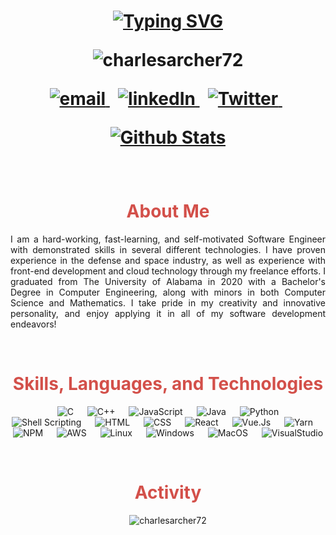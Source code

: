 <h1 align="center">
  
[![Typing SVG](https://readme-typing-svg.herokuapp.com?font=Ubuntu+Mono&size=30&color=A63636&center=true&vCenter=true&lines=Hello+World!;Welcome+To+My+GitHub!; )](https://git.io/typing-svg)
    <div align="center">
        <img src="https://komarev.com/ghpvc/?username=charlesarcher72&label=Profile%20views&color=A63636&style=plastic" alt="charlesarcher72" /> 
    </div>
<p align="center">
  <a href="mailto:charlesarcher72@gmail.com">
     <img  src="https://img.shields.io/badge/email-red?style=for-the-badge&logo=gmail&logoColor=white" alt="email">
  </a>&nbsp;
  <a href="https://www.linkedin.com/in/charlesrarcher/">
     <img  src="https://img.shields.io/badge/linkedin-0A66C2?style=for-the-badge&logo=linkedin&logoColor=white" alt="linkedIn">
  </a>&nbsp;
  <a href="https://www.charlesarcher.me/">
     <img  src="https://img.shields.io/badge/website-C3897E?style=for-the-badge&logo=about.me&logoColor=white" alt="Twitter">
  </a>&nbsp;
<p/>
<p align="center">
<a href="https://github.com/charlesarcher72">
    <img align="center" src="https://github-readme-stats.vercel.app/api?username=charlesarcher72&hide=stars&include_all_commits=true&count_private=true&show_icons=true&line_height=20&title_color=FCFAEF&icon_color=E2E0A5&text_color=FCFAEF&bg_color=A63636" alt="Github Stats">
</a>
</h1>
&emsp; 
<h1 align="center" style="color:#D3504A;">About Me</h1>
<p align="justify">
    I am a hard-working, fast-learning, and self-motivated Software Engineer with demonstrated skills in several different technologies. I have proven experience in the defense and space industry, as well as experience with front-end development and cloud technology through my freelance efforts. I graduated from The University of Alabama in 2020 with a Bachelor's Degree in Computer Engineering, along with minors in both Computer Science and Mathematics. I take pride in my creativity and innovative personality, and enjoy applying it in all of my software development endeavors!
</p>



&emsp; 
<h1 align="center" style="color:#D3504A;">Skills, Languages, and Technologies</h1>
<p align="center"> 
    &emsp; 
    <img alt="C" src="https://img.shields.io/badge/C%20-D3504A.svg?style=plastic&logo=c&logoColor=white">
    &emsp;
    <img alt="C++" src="https://img.shields.io/badge/C++%20-D3504A.svg?style=plastic&logo=c%2B%2B&logoColor=white">
    &emsp;
     <img alt="JavaScript" src="https://img.shields.io/badge/JavaScript%20-D3504A.svg?style=plastic&logo=javascript&logoColor=white">
    &emsp;
    <img alt="Java" src="https://img.shields.io/badge/Java-D3504A.svg?style=plastic&logo=java&logoColor=white">
    &emsp;
    <img alt="Python" src="https://img.shields.io/badge/Python%20-D3504A.svg?style=plastic&logo=python&logoColor=white">
    &emsp;
    <img alt="Shell Scripting" src="https://img.shields.io/badge/Shell%20Scripting%20-D3504A.svg?style=plastic&logo=gnu-bash&logoColor=white">
    &emsp; 
    <img alt="HTML" src="https://img.shields.io/badge/HTML5%20-D3504A.svg?style=plastic&logo=html5&logoColor=white"> 
    &emsp;
    <img alt="CSS" src="https://img.shields.io/badge/CSS%20-D3504A.svg?style=plastic&logo=css3&logoColor=white">
    &emsp;
    <img alt="React" src="https://img.shields.io/badge/React%20-D3504A.svg?style=plastic&logo=react&logoColor=white">
    &emsp;
    <img alt="Vue.Js" src="https://img.shields.io/badge/Vue.Js%20-D3504A.svg?style=plastic&logo=vue.js&logoColor=white">
    &emsp;
    <img alt="Yarn" src="https://img.shields.io/badge/Yarn%20-D3504A.svg?style=plastic&logo=yarn&logoColor=white">
    &emsp;
    <img alt="NPM" src="https://img.shields.io/badge/NPM%20-D3504A.svg?style=plastic&logo=npm&logoColor=white">
    &emsp;
    <img alt="AWS" src="https://img.shields.io/badge/AWS%20-D3504A.svg?style=plastic&logo=amazon-aws&logoColor=white">
    &emsp;
    <img alt="Linux" src="https://img.shields.io/badge/Linux%20-D3504A.svg?style=plastic&logo=linux&logoColor=white">
    &emsp;
    <img alt="Windows" src="https://img.shields.io/badge/WINDOWS%20-D3504A.svg?style=plastic&logo=windows&logoColor=white">
    &emsp;
    <img alt="MacOS" src="https://img.shields.io/badge/MacOS%20-D3504A.svg?style=plastic&logo=apple&logoColor=white">
    &emsp;
    <img alt="VisualStudio" src="https://img.shields.io/badge/Visual%20Studio-D3504A.svg?style=plastic&logo=visual%20studio%20code&logoColor=white">
</p>
&emsp; 

<h1 align="center" style="color:#D3504A;">Activity</h1>

<div align="center">
    <img src="https://github-readme-streak-stats.herokuapp.com?user=charlesarcher72&theme=blood-dark&border_radius=5&date_format=n%2Fj%5B%2FY%5D&background=A63636&border=FCFAEF&stroke=FCFAEF&ring=FCFAEF&dates=E2E0A5&sideLabels=FCFAEF&sideNums=FCFAEF&currStreakLabel=FCFAEF&fire=E2E0A5&currStreakNum=E2E0A5)" alt="charlesarcher72" />
</div>
&emsp; 
